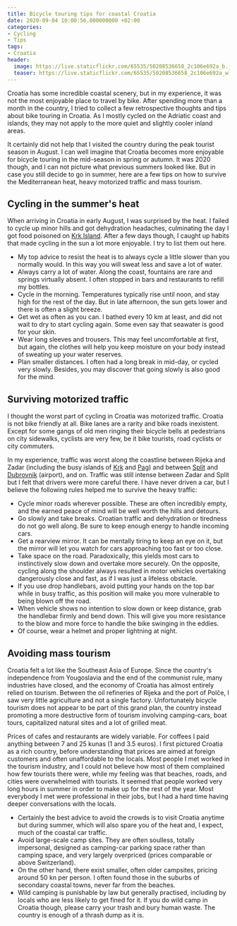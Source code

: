 ```yaml
---
title: Bicycle touring tips for coastal Croatia
date: 2020-09-04 10:00:56.000000000 +02:00
categories:
- Cycling
- Tips
tags:
- Croatia
header:
  image: https://live.staticflickr.com/65535/50208536658_2c106e692a_b.jpg
  teaser: https://live.staticflickr.com/65535/50208536658_2c106e692a_w.jpg
---
```


Croatia has some incredible coastal scenery, but in my experience, it
was not the most enjoyable place to travel by bike. After spending more
than a month in the country, I tried to collect a few retrospective
thoughts and tips about bike touring in Croatia. As I mostly cycled on
the Adriatic coast and islands, they may not apply to the more quiet and
slightly cooler inland areas.

It certainly did not help that I visited the country during the peak
tourist season in August. I can well imagine that Croatia becomes more
enjoyable for bicycle touring in the mid-season in spring or autumn. It
was 2020 though, and I can not picture what previous summers looked
like. But in case you still decide to go in summer, here are a few tips
on how to survive the Mediterranean heat, heavy motorized traffic and
mass tourism.

## Cycling in the summer\'s heat

When arriving in Croatia in early August, I was surprised by the heat. I
failed to cycle up minor hills and got dehydration headaches,
culminating the day I got food poisoned on [Krk
Island](http://cyclingho.me/cycling-about-croatias-krk-island/). After a
few days though, I caught up habits that made cycling in the sun a lot
more enjoyable. I try to list them out here.

-   My top advice to resist the heat is to always cycle a little slower
    than you normally would. In this way you will sweat less and save a
    lot of water.
-   Always carry a lot of water. Along the coast, fountains are rare and
    springs virtually absent. I often stopped in bars and restaurants to
    refill my bottles.
-   Cycle in the morning. Temperatures typically rise until noon, and
    stay high for the rest of the day. But in late afternoon, the sun
    gets lower and there is often a slight breeze.
-   Get wet as often as you can. I bathed every 10 km at least, and did
    not wait to dry to start cycling again. Some even say that seawater
    is good for your skin.
-   Wear long sleeves and trousers. This may feel uncomfortable at
    first, but again, the clothes will help you keep moisture on your
    body instead of sweating up your water reserves.
-   Plan smaller distances. I often had a long break in mid-day, or
    cycled very slowly. Besides, you may discover that going slowly is
    also good for the mind.

## Surviving motorized traffic

I thought the worst part of cycling in Croatia was motorized traffic.
Croatia is not bike friendly at all. Bike lanes are a rarity and bike
roads inexistent. Except for some gangs of old men ringing their bicycle
bells at pedestrians on city sidewalks, cyclists are very few, be it
bike tourists, road cyclists or city commuters.

In my experience, traffic was worst along the coastline between Rijeka
and Zadar (including the busy islands of
[Krk](http://cyclingho.me/cycling-about-croatias-krk-island/) and
[Pag](http://cyclingho.me/cycling-on-pag-island-and-to-zadar/)) and
between
[Split](http://cyclingho.me/cycling-and-city-tourism-in-central-dalmatia/)
and
[Dubrovnik](http://cyclingho.me/cycling-along-the-southern-dalmatian-seashore/)
(airport), and on. Traffic was still intense between Zadar and Split but
I felt that drivers were more careful there. I have never driven a car,
but I believe the following rules helped me to survive the heavy
traffic:

-   Cycle minor roads wherever possible. These are often incredibly
    empty, and the earned peace of mind will be well worth the hills and
    detours.
-   Go slowly and take breaks. Croatian traffic and dehydration or
    tiredness do not go well along. Be sure to keep enough energy to
    handle incoming cars.
-   Get a rearview mirror. It can be mentally tiring to keep an eye on
    it, but the mirror will let you watch for cars approaching too fast
    or too close.
-   Take space on the road. Paradoxically, this yields most cars to
    instinctively slow down and overtake more securely. On the opposite,
    cycling along the shoulder always resulted in motor vehicles
    overtaking dangerously close and fast, as if I was just a lifeless
    obstacle.
-   If you use drop handlebars, avoid putting your hands on the top bar
    while in busy traffic, as this position will make you more
    vulnerable to being blown off the road.
-   When vehicle shows no intention to slow down or keep distance, grab
    the handlebar firmly and bend down. This will give you more
    resistance to the blow and more force to handle the bike swinging in
    the eddies.
-   Of course, wear a helmet and proper lightning at night.

## Avoiding mass tourism

Croatia felt a lot like the Southeast Asia of Europe. Since the
country\'s independence from Yougoslavia and the end of the communist
rule, many industries have closed, and the economy of Croatia has almost
entirely relied on tourism. Between the oil refineries of Rijeka and the
port of Polče, I saw very little agriculture and not a single factory.
Unfortunately bicycle tourism does not appear to be part of this grand
plan, the country instead promoting a more destructive form of tourism
involving camping-cars, boat tours, capitalized natural sites and a lot
of grilled meat.

Prices of cafes and restaurants are widely variable. For coffees I paid
anything between 7 and 25 kunas (1 and 3.5 euros). I first pictured
Croatia as a rich country, before understanding that prices are aimed at
foreign customers and often unaffordable to the locals. Most people I
met worked in the tourism industry, and I could not believe how most of
them complained how few tourists there were, while my feeling was that
beaches, roads, and cities were overwhelmed with tourists. It seemed
that people worked very long hours in summer in order to make up for the
rest of the year. Most everybody I met were professional in their jobs,
but I had a hard time having deeper conversations with the locals.

-   Certainly the best advice to avoid the crowds is to visit Croatia
    anytime but during summer, which will also spare you of the heat
    and, I expect, much of the coastal car traffic.
-   Avoid large-scale camp sites. They are often soulless, totally
    impersonal, designed as camping-car parking space rather than
    camping space, and very largely overpriced (prices comparable or
    above Switzerland).
-   On the other hand, there exist smaller, often older campsites,
    pricing around 50 kn per person. I often found those in the suburbs
    of secondary coastal towns, never far from the beaches.
-   Wild camping is punishable by law but generally practised, including
    by locals who are less likely to get fined for it. If you do wild
    camp in Croatia though, please carry your trash and bury human
    waste. The country is enough of a thrash dump as it is.
